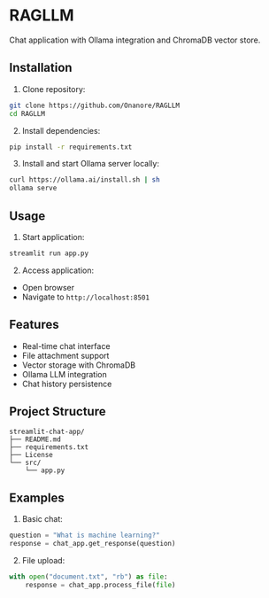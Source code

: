 # RAGLLM

Chat application with Ollama integration and ChromaDB vector store.

## Installation

1. Clone repository:
```bash
git clone https://github.com/Onanore/RAGLLM
cd RAGLLM
```

2. Install dependencies:
```bash
pip install -r requirements.txt
```

3. Install and start Ollama server locally:
```bash
curl https://ollama.ai/install.sh | sh
ollama serve
```

## Usage

1. Start application:
```bash
streamlit run app.py
```

2. Access application:
- Open browser
- Navigate to `http://localhost:8501`

## Features

- Real-time chat interface
- File attachment support
- Vector storage with ChromaDB
- Ollama LLM integration
- Chat history persistence

## Project Structure

```
streamlit-chat-app/
├── README.md
├── requirements.txt
├── License
└── src/
    └── app.py
```

## Examples

1. Basic chat:
```python
question = "What is machine learning?"
response = chat_app.get_response(question)
```

2. File upload:
```python
with open("document.txt", "rb") as file:
    response = chat_app.process_file(file)
```
